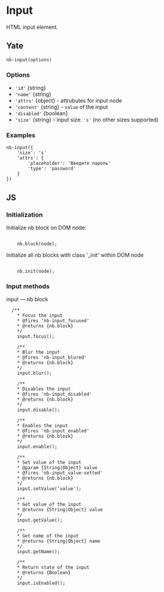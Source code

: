 # Input

HTML input element.

## Yate

```
nb-input(options)
```

### Options
 * `'id'` {string}
 * `'name'` {string}
 * `'attrs'` {object} - attrubutes for input node
 * `'content'` {string} - `value` of the input
 * `'disabled'` {boolean}
 * `'size'` {string}  - input size. `'s'` (no other sizes supported)

### Examples

```
nb-input({
    'size': 's'
    'attrs': {
        'placeholder': 'Введите пароль'
        'type': 'password'
    }
})
```


## JS

### Initialization

Initialize nb block on DOM node:

```

    nb.block(node);

```

Initialize all nb blocks with class '_init' within DOM node

```

    nb.init(node);

```
### Input methods


input — nb block

```
  /**
    * Focus the input
    * @fires 'nb-input_focused'
    * @returns {nb.block}
    */
    input.focus();

    /**
    * Blur the input
    * @fires 'nb-input_blured'
    * @returns {nb.block}
    */
    input.blur();

    /**
    * Disables the input
    * @fires 'nb-input_disabled'
    * @returns {nb.block}
    */
    input.disable();

    /**
    * Enables the input
    * @fires 'nb-input_enabled'
    * @returns {nb.block}
    */
    input.enable();

    /**
    * Set value of the input
    * @param {String|Object} value
    * @fires 'nb-input_value-setted'
    * @returns {nb.block}
    */
    input.setValue('value');

    /**
    * Get value of the input
    * @returns {String|Object} value
    */
    input.getValue();

    /**
    * Get name of the input
    * @returns {String|Object} name
    */
    input.getName();

    /**
    * Return state of the input
    * @returns {Boolean}
    */
    input.isEnabled();

```
